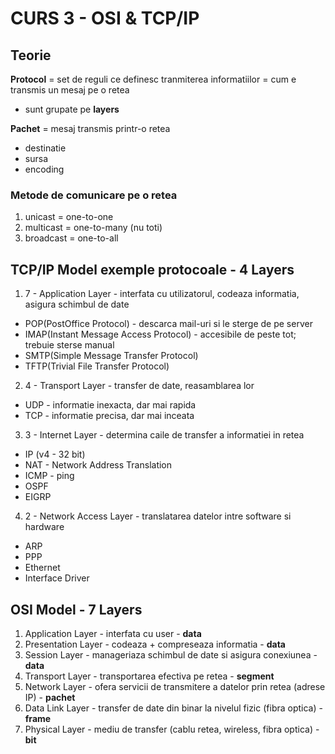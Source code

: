 # CURS 3 - OSI & TCP/IP

## Teorie

**Protocol** = set de reguli ce definesc tranmiterea informatiilor = cum e transmis un mesaj pe o retea

- sunt grupate pe **layers**

**Pachet** = mesaj transmis printr-o retea

- destinatie
- sursa
- encoding

### Metode de comunicare pe o retea

1. unicast = one-to-one
1. multicast = one-to-many (nu toti)
1. broadcast = one-to-all

## TCP/IP Model exemple protocoale - 4 Layers

1. 7 - Application Layer - interfata cu utilizatorul, codeaza informatia, asigura schimbul de date

- POP(PostOffice Protocol) - descarca mail-uri si le sterge de pe server
- IMAP(Instant Message Access Protocol) - accesibile de peste tot; trebuie sterse manual
- SMTP(Simple Message Transfer Protocol)
- TFTP(Trivial File Transfer Protocol)

2. 4 - Transport Layer - transfer de date, reasamblarea lor

- UDP - informatie inexacta, dar mai rapida
- TCP - informatie precisa, dar mai inceata

3. 3 - Internet Layer - determina caile de transfer a informatiei in retea

- IP (v4 - 32 bit)
- NAT - Network Address Translation
- ICMP - ping
- OSPF
- EIGRP

4. 2 - Network Access Layer - translatarea datelor intre software si hardware

- ARP
- PPP
- Ethernet
- Interface Driver

## OSI Model - 7 Layers

1. Application Layer - interfata cu user - **data**
1. Presentation Layer - codeaza + compreseaza informatia - **data**
1. Session Layer - manageriaza schimbul de date si asigura conexiunea - **data**
1. Transport Layer - transportarea efectiva pe retea - **segment**
1. Network Layer - ofera servicii de transmitere a datelor prin retea (adrese IP) - **pachet**
1. Data Link Layer - transfer de date din binar la nivelul fizic (fibra optica) - **frame**
1. Physical Layer - mediu de transfer (cablu retea, wireless, fibra optica) - **bit**
